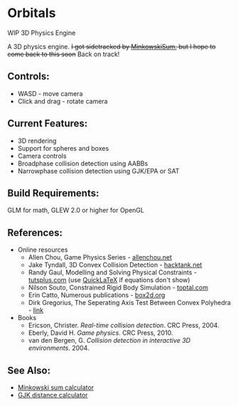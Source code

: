 # Orbitals
WIP 3D Physics Engine

A 3D physics engine. ~~I got sidetracked by [MinkowskiSum](https://github.com/inzombiak/MinkowskiSum), but I hope to come back to this soon~~ 
Back on track!

## Controls:
  * WASD - move camera
  * Click and drag - rotate camera
  
## Current Features:
* 3D rendering
* Support for spheres and boxes
* Camera controls
* Broadphase collision detection using AABBs
* Narrowphase collision detection using GJK/EPA or SAT

## Build Requirements:
GLM for math, GLEW 2.0 or higher for OpenGL

## References:
 * Online resources
   * Allen Chou, Game Physics Series - [allenchou.net](http://allenchou.net/game-physics-series/)
   * Jake Tyndall, 3D Convex Collision Detection - [hacktank.net](http://hacktank.net/blog/?p=93)
   * Randy Gaul, Modelling and Solving Physical Constraints - [tutsplus.com](https://gamedevelopment.tutsplus.com/tutorials/modelling-and-solving-physical-constraints--gamedev-12578) (use [QuickLaTeX](http://quicklatex.com/) if equations don't show)
   * Nilson Souto, Constrained Rigid Body Simulation - [toptal.com](https://www.toptal.com/game/video-game-physics-part-iii-constrained-rigid-body-simulation)
   * Erin Catto, Numerous publications - [box2d.org](http://box2d.org/downloads/)
   * Dirk Gregorius, The Seperating Axis Test Between Convex Polyhedra - [link](http://twvideo01.ubm-us.net/o1/vault/gdc2013/slides/822403Gregorius_Dirk_TheSeparatingAxisTest.pdf)
 * Books
   * Ericson, Christer. *Real-time collision detection*. CRC Press, 2004.
   * Eberly, David H. *Game physics*. CRC Press, 2010.
   * van den Bergen, G. *Collision detection in interactive 3D environments*. 2004.
   
## See Also:
* [Minkowski sum calculator](https://github.com/inzombiak/MinkowskiSum)
* [GJK distance calculator](https://github.com/inzombiak/GJK)
